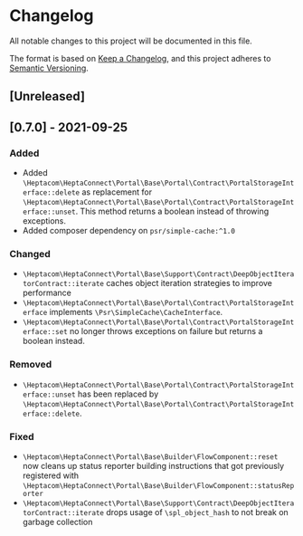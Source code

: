 # Changelog

All notable changes to this project will be documented in this file.

The format is based on [Keep a Changelog](https://keepachangelog.com/en/1.0.0/),
and this project adheres to [Semantic Versioning](https://semver.org/spec/v2.0.0.html).

## [Unreleased]

## [0.7.0] - 2021-09-25

### Added

* Added `\Heptacom\HeptaConnect\Portal\Base\Portal\Contract\PortalStorageInterface::delete` as replacement for `\Heptacom\HeptaConnect\Portal\Base\Portal\Contract\PortalStorageInterface::unset`. This method returns a boolean instead of throwing exceptions.
* Added composer dependency on `psr/simple-cache:^1.0`

### Changed

* `\Heptacom\HeptaConnect\Portal\Base\Support\Contract\DeepObjectIteratorContract::iterate` caches object iteration strategies to improve performance
* `\Heptacom\HeptaConnect\Portal\Base\Portal\Contract\PortalStorageInterface` implements `\Psr\SimpleCache\CacheInterface`.
* `\Heptacom\HeptaConnect\Portal\Base\Portal\Contract\PortalStorageInterface::set` no longer throws exceptions on failure but returns a boolean instead.

### Removed

* `\Heptacom\HeptaConnect\Portal\Base\Portal\Contract\PortalStorageInterface::unset` has been replaced by `\Heptacom\HeptaConnect\Portal\Base\Portal\Contract\PortalStorageInterface::delete`.

### Fixed

* `\Heptacom\HeptaConnect\Portal\Base\Builder\FlowComponent::reset` now cleans up status reporter building instructions that got previously registered with `\Heptacom\HeptaConnect\Portal\Base\Builder\FlowComponent::statusReporter`
* `\Heptacom\HeptaConnect\Portal\Base\Support\Contract\DeepObjectIteratorContract::iterate` drops usage of `\spl_object_hash` to not break on garbage collection

